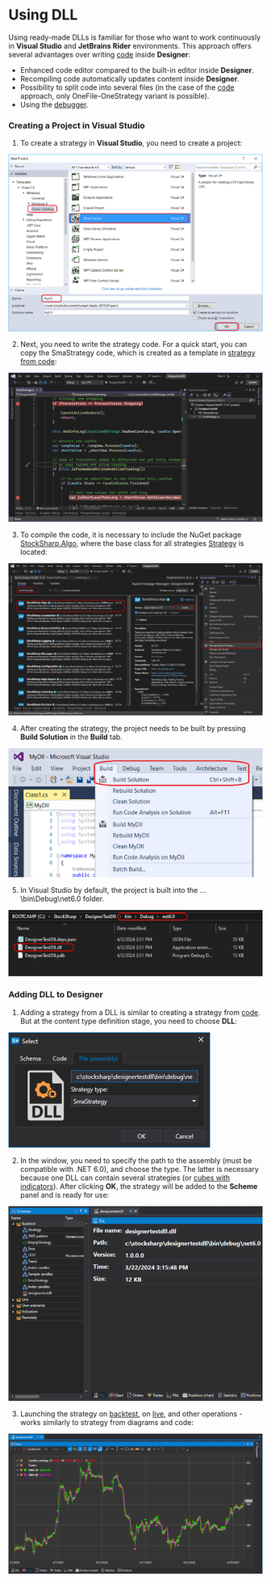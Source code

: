 # Using DLL

Using ready-made DLLs is familiar for those who want to work continuously in **Visual Studio** and **JetBrains Rider** environments. This approach offers several advantages over writing [code](Designer_Creating_strategy_from_code.md) inside **Designer**:

- Enhanced code editor compared to the built-in editor inside **Designer**.
- Recompiling code automatically updates content inside **Designer**.
- Possibility to split code into several files (in the case of the [code](Designer_Creating_strategy_from_code.md) approach, only OneFile-OneStrategy variant is possible).
- Using the [debugger](Designer_Debugging_DLL_using_Visual_Studio.md).

### Creating a Project in Visual Studio

1. To create a strategy in **Visual Studio**, you need to create a project:

![Designer Creating a DLL cube in Visual Studio 00](../images/Designer_Creating_DLL_element_in_Visual_Studio_00.png)

2. Next, you need to write the strategy code. For a quick start, you can copy the SmaStrategy code, which is created as a template in [strategy from code](Designer_Creating_strategy_from_source_code.md):

![Designer Creating a DLL cube in Visual Studio 03](../images/Designer_Creating_DLL_element_in_Visual_Studio_03.png)

3. To compile the code, it is necessary to include the NuGet package [StockSharp.Algo](https://www.nuget.org/packages/stocksharp.algo), where the base class for all strategies [Strategy](xref:StockSharp.Algo.Strategies.Strategy) is located:

![Designer Creating a DLL cube in Visual Studio 04](../images/Designer_Creating_DLL_element_in_Visual_Studio_04.png)

4. After creating the strategy, the project needs to be built by pressing **Build Solution** in the **Build** tab.

![Designer Creating a DLL cube in Visual Studio 01](../images/Designer_Creating_DLL_element_in_Visual_Studio_01.png)

5. In Visual Studio by default, the project is built into the …\\bin\\Debug\\net6.0 folder.

![Designer Creating a DLL cube in Visual Studio 02](../images/Designer_Creating_DLL_element_in_Visual_Studio_02.png)

### Adding DLL to Designer

1. Adding a strategy from a DLL is similar to creating a strategy from [code](Designer_Creating_strategy_from_code.md). But at the content type definition stage, you need to choose **DLL**:

![Designer_Creation_Strategy_Dll_00](../images/Designer_Creation_Strategy_Dll_00.png)

2. In the window, you need to specify the path to the assembly (must be compatible with .NET 6.0), and choose the type. The latter is necessary because one DLL can contain several strategies (or [cubes with indicators](Designer_Creating_DLL_element_in_Visual_Studio.md)). After clicking **OK**, the strategy will be added to the **Scheme** panel and is ready for use:

![Designer_Creation_Strategy_Dll_01](../images/Designer_Creation_Strategy_Dll_01.png)

3. Launching the strategy on [backtest](Designer_Backtesting_Interface.md), on [live](Designer_Add_strategy_Live_trade.md), and other operations - works similarly to strategy from diagrams and code:

![Designer_Creation_Strategy_Dll_02](../images/Designer_Creation_Strategy_Dll_02.png)
